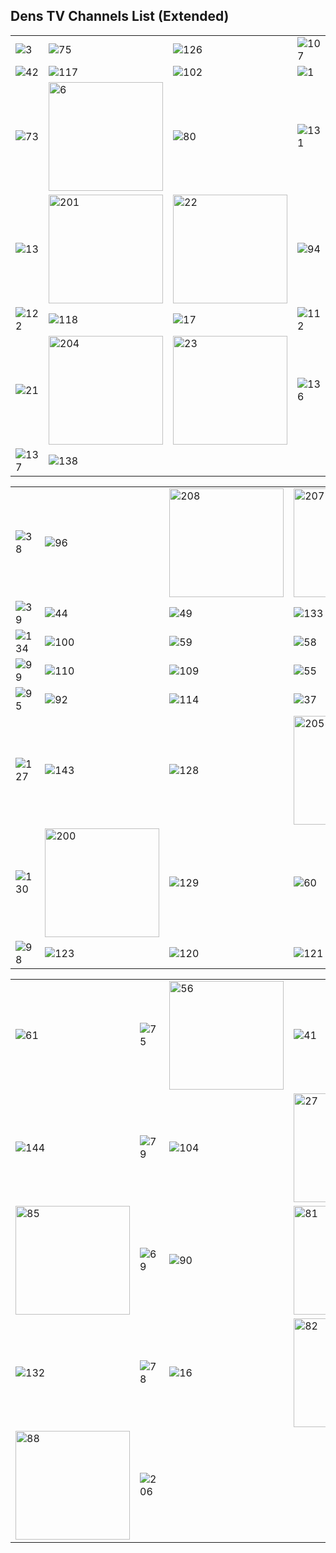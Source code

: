 ## Dens TV Channels List (Extended)
| | | | |
-- | -- | -- | -- |
![3](https://github.com/user-attachments/assets/1e22cec5-d55c-4b65-b81b-31bf61b31a24)|![75](https://github.com/user-attachments/assets/128730bf-5216-4bce-83c0-9e39790f2323)|![126](https://github.com/user-attachments/assets/dce0be66-8eac-43c9-8349-c77240d394ee)|![107](https://github.com/user-attachments/assets/ae9c0a83-5ff7-4454-a8a4-bbd337939c27)
![42](https://github.com/user-attachments/assets/9a4cf684-db28-40ed-b988-d367f26cb66c)|![117](https://github.com/user-attachments/assets/19581afc-1f1e-4273-9d14-fe80cb9dea01)|![102](https://github.com/user-attachments/assets/d9bc9903-b1b0-4c94-a435-15ad0dab0406)|![1](https://github.com/user-attachments/assets/600662ee-8145-4731-9642-89bc4bd8dc35)
![73](https://github.com/user-attachments/assets/592be2ae-ea34-48d9-86ed-625a53daa312)|<img width="183" height="174" alt="6" src="https://github.com/user-attachments/assets/9043c46a-8bbc-4aab-b23b-7e041bc4f81d" />|![80](https://github.com/user-attachments/assets/2d1d85da-b895-449d-a573-3edd141bc813)|![131](https://github.com/user-attachments/assets/657fadc1-eb19-4cd9-9eba-8a7201ef5acc)
![13](https://github.com/user-attachments/assets/fcefc8eb-8f39-4c9c-a35b-a45c792fa52c)|<img width="183" height="174" alt="201" src="https://github.com/user-attachments/assets/4f2220b1-c522-47b0-b921-dd25ba3104a1" />|<img width="183" height="174" alt="22" src="https://github.com/user-attachments/assets/18d22e76-10b3-4533-9f3d-571f803a6328" />|![94](https://github.com/user-attachments/assets/8c860c39-63b8-4bbe-bbdd-fc93c2426cb3)
![122](https://github.com/user-attachments/assets/d5a15479-7d0d-45ab-938f-56c3dbf091e2)|![118](https://github.com/user-attachments/assets/9cc21d1e-44bf-47a4-91f7-47aafebec864)|![17](https://github.com/user-attachments/assets/42c5cf63-9dfe-470d-ba50-6243c699ae76)|![112](https://github.com/user-attachments/assets/36dad2fc-be23-4306-b202-9600a587f293)
![21](https://github.com/user-attachments/assets/8f00b9e7-9a42-42fc-871e-67b42f09f784)|<img width="183" height="174" alt="204" src="https://github.com/user-attachments/assets/70840230-5236-4c12-9ed9-d65147cb80c9" />|<img width="183" height="174" alt="23" src="https://github.com/user-attachments/assets/f298c0c2-b8f7-45cc-8ac1-daab08c9ca28" />|![136](https://github.com/user-attachments/assets/de491eb9-64e1-42ce-97a5-f64f7845184b)
![137](https://github.com/user-attachments/assets/59329dbc-66eb-47bd-8d66-662817931c3b)|![138](https://github.com/user-attachments/assets/6d07f784-c1ca-49df-ae61-023719adf1f5)

| | | | |
-- | -- | -- | --
![38](https://github.com/user-attachments/assets/58d1ebd3-bd27-4a66-a035-9c51b5d0dc04)|![96](https://github.com/user-attachments/assets/8ab4b603-50c2-44bb-ba91-dd0a30bc64cc)|<img width="183" height="174" alt="208" src="https://github.com/user-attachments/assets/ece4c24e-4772-49da-a82f-47cdbf06435c" />|<img width="183" height="174" alt="207" src="https://github.com/user-attachments/assets/276de689-49e0-42b7-8266-72811ee3324a" />
![39](https://github.com/user-attachments/assets/50d45403-b674-4e1f-95d8-e8f8e8b085ab)|![44](https://github.com/user-attachments/assets/f12015ac-8a25-4ff3-83e9-6a1944423fcb)|![49](https://github.com/user-attachments/assets/91b854c7-285f-45f2-9d33-2f5d190fef75)|![133](https://github.com/user-attachments/assets/46ba8735-5cb2-4813-8262-2318c736e395)
![134](https://github.com/user-attachments/assets/b4de5dda-58d5-4e20-83e1-a8a58a76f198)|![100](https://github.com/user-attachments/assets/c032029b-bec3-4714-baf2-e8acf9501536)|![59](https://github.com/user-attachments/assets/08c0b94d-87f5-4f53-becb-0e01bf5e78cf)|![58](https://github.com/user-attachments/assets/09812767-4358-4d7b-b931-ad829d7e3ca5)
![99](https://github.com/user-attachments/assets/babcb206-aad4-4f3c-811d-5b055ef92540)|![110](https://github.com/user-attachments/assets/c1d26fe8-3188-479f-a889-41c976d5477e)|![109](https://github.com/user-attachments/assets/fc3f4fa4-54ba-463c-a177-c8a2cbba46f3)|![55](https://github.com/user-attachments/assets/382293cc-ab4f-405c-a118-4c4aa333434a)
![95](https://github.com/user-attachments/assets/245e855e-4bc9-4bf4-b028-725edf723608)|![92](https://github.com/user-attachments/assets/34822f97-54a5-475b-a3c1-601188a57296)|![114](https://github.com/user-attachments/assets/9204f619-e3fb-4d23-a564-895ea2d49a4f)|![37](https://github.com/user-attachments/assets/06feee24-5e4c-4ce2-b940-98d047880cb8)
![127](https://github.com/user-attachments/assets/83fc8bb7-bf61-4359-bc08-86e96a487c8f)|![143](https://github.com/user-attachments/assets/4977a261-99c3-4758-872f-0fb5ad95e7ec)|![128](https://github.com/user-attachments/assets/76fc188a-7974-486d-9b40-92b89d499cee)|<img width="183" height="174" alt="205" src="https://github.com/user-attachments/assets/d6a0f4c2-893f-4819-9539-c11ad2fa954c" />
![130](https://github.com/user-attachments/assets/44ca95ce-ee94-4442-ab37-8a105e01c4ae)|<img width="183" height="174" alt="200" src="https://github.com/user-attachments/assets/5498fc9e-9c79-488f-bb8c-882bb02e56f7" />|![129](https://github.com/user-attachments/assets/2e00b645-d1ed-4deb-aad5-8f598c31de1c)|![60](https://github.com/user-attachments/assets/3b017f6a-6fc6-4d3f-9fcf-f1fb6c1a503f)
![98](https://github.com/user-attachments/assets/2a08833f-6234-43b6-b1ac-205c153fc54b)|![123](https://github.com/user-attachments/assets/74ac9586-3fa4-4f5b-96fb-43b2dbb46214)|![120](https://github.com/user-attachments/assets/ca68d5ef-eac2-4f86-ba8e-c68226928e6f)|![121](https://github.com/user-attachments/assets/ac166c8e-9456-4ed9-8237-cf4632b3b797)

| | | | |
-- | -- | -- | --
![61](https://github.com/user-attachments/assets/e84a3ed2-01d9-44ff-ac4c-9bd163ab2bbf)|![75](https://github.com/user-attachments/assets/2f85d81b-bb45-4c6a-9cfe-d1aa7a12e058)|<img width="183" height="174" alt="56" src="https://github.com/user-attachments/assets/2da02c39-3313-470b-b780-7267b46791d4" />|![41](https://github.com/user-attachments/assets/93b63ead-5f17-4e4d-a393-152469341ff2)
![144](https://github.com/user-attachments/assets/cf9cb886-ac42-47e5-9e7d-a5a3e6a1dfaa)|![79](https://github.com/user-attachments/assets/e1a26d32-578d-475a-aa26-e2a88f398344)|![104](https://github.com/user-attachments/assets/1d82e0a3-4b4d-4d1f-bf60-62ae9abfb04b)|<img width="183" height="174" alt="27" src="https://github.com/user-attachments/assets/85e32cad-e4e3-4f7c-be56-3d0d8a51b065" />
<img width="183" height="174" alt="85" src="https://github.com/user-attachments/assets/bd4b9725-8b0f-4286-a7bd-778a3bb48e62" />|![69](https://github.com/user-attachments/assets/5e10d6e7-54ec-40a6-989e-24913d3f27f1)|![90](https://github.com/user-attachments/assets/a0008187-a814-47a7-83f7-c5d8d6a465cb)|<img width="183" height="174" alt="81" src="https://github.com/user-attachments/assets/c0374299-1f38-4b4b-aa21-ec20e05103d8" />
![132](https://github.com/user-attachments/assets/99dfc0a1-4b81-4e30-89d8-7c9cd7282162)|![78](https://github.com/user-attachments/assets/0a95e381-c5a8-4737-bbe3-a97fe30380d9)|![16](https://github.com/user-attachments/assets/333e9541-f3e7-475d-8801-b5d25e86e42d)|<img width="183" height="174" alt="82" src="https://github.com/user-attachments/assets/47b5347a-e56a-4a5e-b641-ea0b8bd801e0" />
<img width="183" height="174" alt="88" src="https://github.com/user-attachments/assets/61a8084b-c228-4a92-8668-16d22e28c72d" />|![206](https://github.com/user-attachments/assets/fa0d5084-e08d-4416-a7d0-9b995c720e52)

